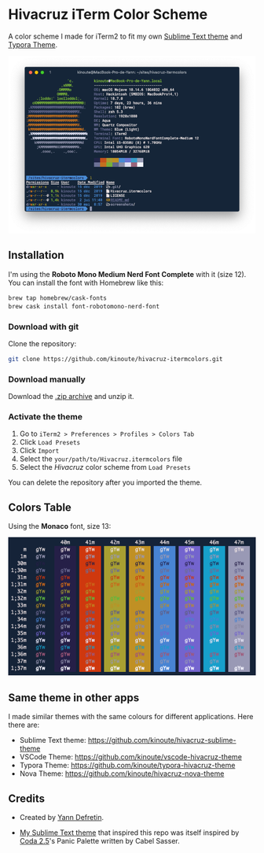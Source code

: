 # Hivacruz iTerm Color Scheme

A color scheme I made for iTerm2 to fit my own [Sublime Text theme](https://github.com/kinoute/hivacruz-sublime-theme) and [Typora Theme](https://github.com/kinoute/typora-hivacruz-theme).

![Neofetch](./screenshots/colors.png)

## Installation

I'm using the **Roboto Mono Medium Nerd Font Complete** with it (size 12). You can install the font with Homebrew like this:

```bash
brew tap homebrew/cask-fonts
brew cask install font-robotomono-nerd-font
```
### Download with git

Clone the repository:

```sh
git clone https://github.com/kinoute/hivacruz-itermcolors.git
```

### Download manually

Download the [.zip archive](https://github.com/kinoute/hivacruz-itermcolors/archive/master.zip) and unzip it.

### Activate the theme

1. Go to `iTerm2 > Preferences > Profiles > Colors Tab`
2. Click `Load Presets`
3. Click `Import`
4. Select the `your/path/to/Hivacruz.itermcolors` file
5. Select the _Hivacruz_ color scheme from `Load Presets`

You can delete the repository after you imported the theme.

## Colors Table

Using the __Monaco__ font, size 13:

![Colors](./screenshots/hivacruz.png)

## Same theme in other apps

I made similar themes with the same colours for different applications. Here there are:

- Sublime Text theme: https://github.com/kinoute/hivacruz-sublime-theme
- VSCode Theme: https://github.com/kinoute/vscode-hivacruz-theme
- Typora Theme: https://github.com/kinoute/typora-hivacruz-theme
- Nova Theme: https://github.com/kinoute/hivacruz-nova-theme

## Credits

* Created by [Yann Defretin](https://github.com/kinoute).

* [My Sublime Text theme](https://github.com/kinoute/hivacruz-sublime-theme) that inspired this repo was itself inspired by [Coda 2.5](https://panic.com/coda)'s Panic Palette written by Cabel Sasser.

